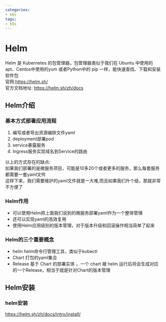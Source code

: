 ```yaml
---
categories: 
- k8s
tags:
- k8s
---
```


# Helm
Helm 是 Kubernetes 的包管理器。包管理器类似于我们在 Ubuntu 中使用的apt、Centos中使用的yum 或者Python中的 pip 一样，能快速查找、下载和安装软件包  
官网:https://helm.sh/  
官方文档地址: https://helm.sh/zh/docs


<!--more-->

## Helm介绍

### 基本方式部署应用流程
1. 编写或者导出资源编排文件yaml  
2. deployment部署pod  
3. service暴露服务  
4. Ingress服务实现域名到Service的路由  

以上的方式存在的缺点:  
如果我们部署的是微服务项目，可能是10多20个或者更多的服务，那么每套服务都需要一套yaml文件  
这样下来，我们需要维护的yaml文件就是一大堆,而且如果我们升个级，那就非常不方便了  

### Helm作用
* 可以使用Helm把上面我们说到的微服务部署yaml作为一个整体管理
* 还可以实现yaml的高效复用
* 使用Helm应用级别的版本管理，对于版本升级和回滚操作相当简单了起来


### Helm的三个重要概念
* helm helm命令行管理工具，类似于kubectl
* Chart 打包的yaml集合
* Release 基于 Chart 的部署实体 ，一个 chart 被 helm 运行后将会生成对应的一个Release，相当于就是针对Chart的版本管理


## Helm安装

### helm安装
https://helm.sh/zh/docs/intro/install/  




























